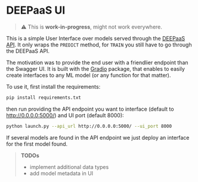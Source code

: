 # DEEPaaS UI

> :warning: This is **work-in-progress**, might not work everywhere.

This is a simple User Interface over models served through the [DEEPaaS API](https://github.com/indigo-dc/DEEPaaS). It only wraps the `PREDICT` method, for `TRAIN` you still have to go through the DEEPaaS API.

The motivation was to provide the end user with a friendlier endpoint than the Swagger UI.  It is built with the [Gradio](https://github.com/gradio-app/gradio) package, that enables to easily create interfaces to any ML model (or any function for that matter).

To use it, first install the requirements:
```bash
pip install requirements.txt
```

then run providing the API endpoint you want to interface (default to http://0.0.0.0:5000/) and UI port (default 8000):
```bash
python launch.py --api_url http://0.0.0.0:5000/ --ui_port 8000
```
If several models are found in the API endpoint we just deploy an interface for the first model found.

> **TODOs**
> * implement additional data types
> * add model metadata in UI
